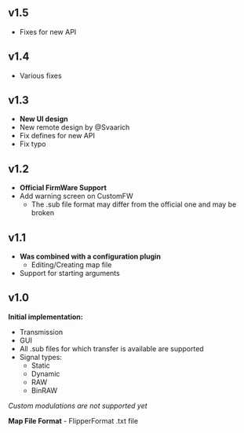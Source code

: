 ## v1.5
- Fixes for new API

## v1.4
- Various fixes

## v1.3
- **New UI design**
- New remote design by @Svaarich
- Fix defines for new API
- Fix typo

## v1.2
- **Official FirmWare Support**
- Add warning screen on CustomFW
    - The .sub file format may differ from the official one and may be broken

## v1.1
- **Was combined with a configuration plugin**
    - Editing/Creating map file
- Support for starting arguments

## v1.0

**Initial implementation:**
- Transmission
- GUI
- All .sub files for which transfer is available are supported
- Signal types:
    - Static
    - Dynamic
    - RAW
    - BinRAW

*Custom modulations are not supported yet*

**Map File Format** - FlipperFormat .txt file